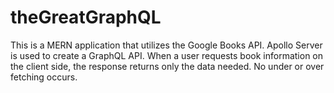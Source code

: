 # theGreatGraphQL
This is a MERN application that utilizes the Google Books API. Apollo Server is used to create a GraphQL API. When a user requests book information on the client side, the response returns only the data needed. No under or over fetching occurs.
